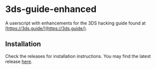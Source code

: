 # 3ds-guide-enhanced
A userscript with enhancements for the 3DS hacking guide found at [https://3ds.guide/](https://3ds.guide/).

## Installation
Check the releases for installation instructions. You may find the latest release [here](https://github.com/IvanFon/3ds-guide-enhanced/releases/latest).

